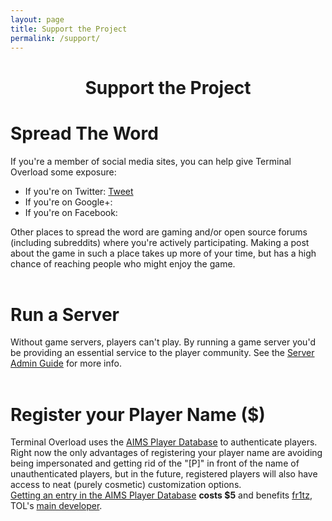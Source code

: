 ```yaml
---
layout: page
title: Support the Project
permalink: /support/
---
```


<h1 style="width: 100%; text-align: center; margin-bottom: 24px">
Support the Project
</h1>

<script>!function(d,s,id){var js,fjs=d.getElementsByTagName(s)[0],p=/^http:/.test(d.location)?'http':'https';if(!d.getElementById(id)){js=d.createElement(s);js.id=id;js.src=p+'://platform.twitter.com/widgets.js';fjs.parentNode.insertBefore(js,fjs);}}(document, 'script', 'twitter-wjs');</script>      
<script src="https://apis.google.com/js/platform.js" async defer></script>
<div id="fb-root"></div>
<script>(function(d, s, id) {
  var js, fjs = d.getElementsByTagName(s)[0];
  if (d.getElementById(id)) return;
  js = d.createElement(s); js.id = id;
  js.src = "//connect.facebook.net/en_GB/sdk.js#xfbml=1&version=v2.0";
  fjs.parentNode.insertBefore(js, fjs);
}(document, 'script', 'facebook-jssdk'));</script>

<a name="spreadtheword"></a>
<h1>Spread The Word</h1>
<div>If you're a member of social media sites, you can
help give Terminal Overload some exposure:<div>
<ul>
  <li>If you're on Twitter:
    <a href="https://twitter.com/share" class="twitter-share-button" data-url="www.terminal-overload.org" data-text="Terminal Overload is a home-made experimental free and open source multiplayer FPS game. http://www.terminal-overload.org" data-via="_NOTC_">Tweet</a>
  <li>If you're on Google+: 
    <div class="g-plus" data-action="share" data-href="http://www.terminal-overload.org" data-annotation="bubble"></div>
  </li>    
  <li>If you're on Facebook: 
    <div class="fb-share-button" data-layout="button_count" data-href="http://www.terminal-overload.org"></div>      
  </li>      
</ul>
<div>Other places to spread the word are gaming and/or open source forums (including subreddits) where you're
actively participating. Making a post about the game in such a place takes up more of your time,
but has a high chance of reaching people who might enjoy the game.
</div>
<br/>

<a name="runserver"></a>
<h1>Run a Server</h1>
<div>Without game servers, players can't play. By running a game server
you'd be providing an essential service to the player community.
See the 
<a href="https://github.com/fr1tz/terminal-overload/wiki/Server-Admin-Guide">
Server Admin Guide</a> for more info.
</div>
<br/>

<a name="registernick"></a><h1>Register your Player Name ($)</h1>
<div>Terminal Overload uses the <a href="http://aims.wasted.ch">AIMS Player Database</a>
to authenticate players. Right now the only advantages of registering your player name
are avoiding being impersonated and getting rid of the "[P]" in front
of the name of unauthenticated players, but in the future, registered players
will also have access to neat (purely cosmetic) customization options.<br/>
<a href="http://aims.wasted.ch">Getting an entry in the AIMS Player Database</a>
<b>costs $5</b> and benefits <a href="https://github.com/fr1tz">fr1tz</a>, TOL's
<a href="https://github.com/fr1tz/terminal-overload/graphs/contributors">
main developer</a>.
</div>
<br/>





